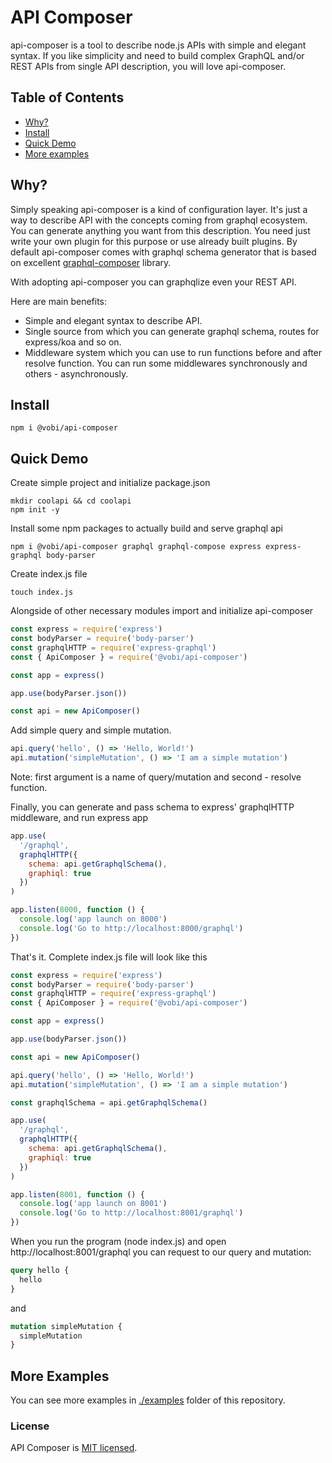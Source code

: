# API Composer 

api-composer is a tool to describe node.js APIs with simple and elegant syntax. If you like simplicity and need to build complex GraphQL and/or REST APIs from single API description, you will love api-composer.

## Table of Contents
- [Why?](#why?)
- [Install](#install)
- [Quick Demo](#quick-demo)
- [More examples](#more-examples)

## Why?

Simply speaking api-composer is a kind of configuration layer. It's just a way to describe API
with the concepts coming from graphql ecosystem. You can generate anything you want from
this description. You need just write your own plugin for this purpose or use already built plugins. By default api-composer comes with graphql schema generator that is based on excellent [graphql-composer](https://github.com/graphql-compose/graphql-compose "graphql-composer") library.

With adopting api-composer you can graphqlize even your REST API. 

Here are main benefits:
* Simple and elegant syntax to describe API.
* Single source from which you can generate graphql schema, routes for express/koa and so on.
* Middleware system which you can use to run functions before and after resolve function. You can run some middlewares synchronously and others - asynchronously.

## Install
```
npm i @vobi/api-composer
```

## Quick Demo

Create simple project and initialize package.json
```
mkdir coolapi && cd coolapi
npm init -y
```

Install some npm packages to actually build and serve graphql api
```
npm i @vobi/api-composer graphql graphql-compose express express-graphql body-parser
```

Create index.js file
```
touch index.js
```

Alongside of other necessary modules import and initialize api-composer
```js
const express = require('express')
const bodyParser = require('body-parser')
const graphqlHTTP = require('express-graphql')
const { ApiComposer } = require('@vobi/api-composer')

const app = express()

app.use(bodyParser.json())

const api = new ApiComposer()

```
 
Add simple query and simple mutation.
```js
api.query('hello', () => 'Hello, World!')
api.mutation('simpleMutation', () => 'I am a simple mutation')
```
Note: first argument is a name of query/mutation and second - resolve function.

Finally, you can generate and pass schema to express' graphqlHTTP middleware, and run express app
```js
app.use(
  '/graphql',
  graphqlHTTP({
    schema: api.getGraphqlSchema(),
    graphiql: true
  })
)

app.listen(8000, function () {
  console.log('app launch on 8000')
  console.log('Go to http://localhost:8000/graphql')
})
```

That's it. Complete index.js file will look like this
```js
const express = require('express')
const bodyParser = require('body-parser')
const graphqlHTTP = require('express-graphql')
const { ApiComposer } = require('@vobi/api-composer')

const app = express()

app.use(bodyParser.json())

const api = new ApiComposer()

api.query('hello', () => 'Hello, World!')
api.mutation('simpleMutation', () => 'I am a simple mutation')

const graphqlSchema = api.getGraphqlSchema()

app.use(
  '/graphql',
  graphqlHTTP({
    schema: api.getGraphqlSchema(),
    graphiql: true
  })
)

app.listen(8001, function () {
  console.log('app launch on 8001')
  console.log('Go to http://localhost:8001/graphql')
})
```

When you run the program (node index.js) and open http://localhost:8001/graphql you can request to our query and mutation:
```graphql
query hello {
  hello
}
```
and
```graphql
mutation simpleMutation {
  simpleMutation
}
```

## More Examples

You can see more examples in [./examples](https://github.com/vobi-io/api-composer/tree/master/examples) folder of this repository.

### License

API Composer is [MIT licensed](./LICENSE).